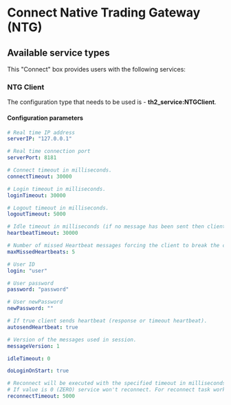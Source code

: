 # Connect Native Trading Gateway (NTG)

## Available service types

This "Connect" box provides users with the following services:

### NTG Client

The configuration type that needs to be used is - **th2_service:NTGClient**.

#### Configuration parameters

```yaml
# Real time IP address
serverIP: "127.0.0.1"

# Real time connection port
serverPort: 8181

# Connect timeout in milliseconds.
connectTimeout: 30000

# Login timeout in milliseconds.
loginTimeout: 30000

# Logout timeout in milliseconds.
logoutTimeout: 5000

# Idle timeout in milliseconds (if no message has been sent then client must sent Heartbeat message)
heartbeatTimeout: 30000

# Number of missed Heartbeat messages forcing the client to break the connection.
maxMissedHeartbeats: 5

# User ID
login: "user"

# User password
password: "password"

# User newPassword
newPassword: ""

# If true client sends heartbeat (response or timeout heartbeat).
autosendHeartbeat: true

# Version of the messages used in session.
messageVersion: 1

idleTimeout: 0

doLoginOnStart: true

# Reconnect will be executed with the specified timeout in milliseconds if service has lost the connection. 
# If value is 0 (ZERO) service won't reconnect. For reconnect task work the following settings must be enabled: Do Login On Start, Autosend Heartbeat.
reconnectTimeout: 5000
```
